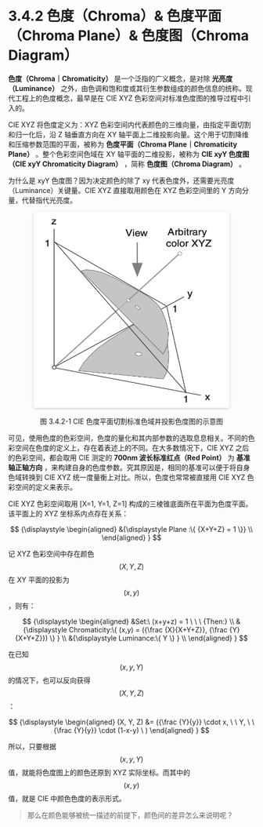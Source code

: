 
# 3.4.2 色度（Chroma）& 色度平面（Chroma Plane）& 色度图（Chroma Diagram）

**色度（Chroma｜Chromaticity）** 是一个泛指的广义概念，是对除 **光亮度（Luminance）** 之外，由色调和饱和度或其衍生参数组成的颜色信息的统称。现代工程上的色度概念，最早是在 CIE XYZ 色彩空间对标准色度图的推导过程中引入的。

CIE XYZ 将色度定义为：XYZ 色彩空间内代表颜色的三维向量，由指定平面切割和归一化后，沿 Z 轴垂直方向在 XY 轴平面上二维投影向量。这个用于切割降维和压缩参数范围的平面，被称为 **色度平面（Chroma Plane｜Chromaticity Plane）** 。整个色彩空间色域在 XY 轴平面的二维投影，被称为 **CIE xyY 色度图（CIE xyY Chromaticity Diagram）** ，简称 **色度图（Chroma Diagram）** 。

为什么是 xyY 色度图？因为决定颜色的除了 xy 代表色度外，还需要光亮度（Luminance）关键量。CIE XYZ 直接取用颜色在 XYZ 色彩空间里的 Y 方向分量，代替指代光亮度。

<center>
<figure>
   <img style="border-radius: 0.3125em;
      box-shadow: 0 2px 4px 0 rgba(34,36,38,.12),0 2px 10px 0 rgba(34,36,38,.08);" 
      width = "400" height = "400"
      src="../../Pictures/CIE1931%20xyY.png" alt="">
   <figcaption>
      <p>图 3.4.2-1 CIE 色度平面切割标准色域并投影色度图的示意图</p>
   </figcaption>
</figure>
</center>

可见，使用色度的色彩空间，色度的量化和其内部参数的选取息息相关。不同的色彩空间在色度的定义上，存在着表述上的不同。在大多数情况下，CIE XYZ 之后的色彩空间，都会取用 CIE 测定的 **700nm 波长标准红点（Red Point）** 为 **基准轴正轴方向** ，来构建自身的色度参数。究其原因是，相同的基准可以便于将自身色域转换到 CIE XYZ 统一度量衡上对比。所以，色度也常常被直接用 CIE XYZ 色彩空间的定义来表示。

CIE XYZ 色彩空间取用 [X=1, Y=1, Z=1] 构成的三棱锥底面所在平面为色度平面。该平面上的 XYZ 坐标系内点存在关系：

$$
{\displaystyle 
 \begin{aligned}
   &{\displaystyle Plane :\{ {X+Y+Z} = 1 \}} \\ 
 \end{aligned}
}
$$

记 XYZ 色彩空间中存在颜色 $$(X, Y, Z)$$ 在 XY 平面的投影为 $$(x, y)$$ ，则有：

$$
{\displaystyle 
 \begin{aligned}
   &Set:\ (x+y+z) = 1 \ \ \ {Then:} \\
   &{\displaystyle Chromaticity:\{ (x,y) = ({\frac {X}{X+Y+Z}}, {\frac {Y}{X+Y+Z}}) \} } \\ 
   &{\displaystyle Luminance:\{ Y \} } \\ 
 \end{aligned}
}
$$
	
在已知 $$(x, y, Y)$$ 的情况下，也可以反向获得 $$(X, Y, Z)$$ ：

$$
{\displaystyle 
 \begin{aligned}
   (X, Y, Z) &= ({\frac {Y}{y}} \cdot x, \ \ Y, \ \ {\frac {Y}{y}} \cdot (1-x-y) \ )
 \end{aligned}
}
$$

所以，只要根据 $$(x, y, Y)$$ 值，就能将色度图上的颜色还原到 XYZ 实际坐标。而其中的 $$(x, y)$$ 值，就是 CIE 中颜色色度的表示形式。

>那么在颜色能够被统一描述的前提下，颜色间的差异怎么来说明呢？


[ref]: References_3.md